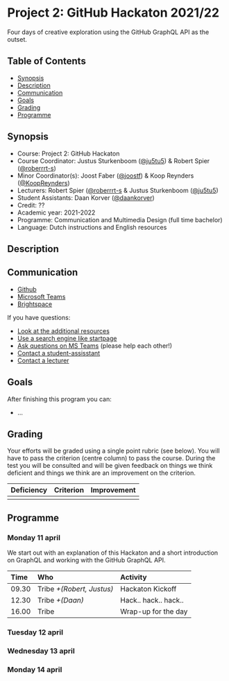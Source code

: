 # Project 2: GitHub Hackaton 2021/22

Four days of creative exploration using the GitHub GraphQL API as the outset.

## Table of Contents
- [Synopsis](#synopsis)
- [Description](#description)
- [Communication](#communication)
- [Goals](#goals)
- [Grading](#grading)
- [Programme](#programme)

## Synopsis
- Course: Project 2: GitHub Hackaton
- Course Coordinator: Justus Sturkenboom ([@ju5tu5](https://github.com/ju5tu5)) & Robert Spier ([@roberrrt-s](https://github.com/roberrrt-s))
- Minor Coordinator(s): Joost Faber ([@joostf](https://github.com/joostf)) & Koop Reynders ([@KoopReynders](https://github.com/KoopReynders))
- Lecturers: Robert Spier ([@roberrrt-s](https://github.com/roberrrt-s) & Justus Sturkenboom ([@ju5tu5](https://github.com/ju5tu5))
- Student Assistants: Daan Korver ([@daankorver](https://github.com/DaanKorver))
- Credit: ??
- Academic year: 2021-2022
- Programme: Communication and Multimedia Design (full time bachelor)
- Language: Dutch instructions and English resources

## Description

## Communication
- [Github](https://github.com/cmda-minor-web/progressive-web-apps-2122)
- [Microsoft Teams](https://teams.microsoft.com/l/channel/19%3aacf0946687dc4ba9a9400fb7c6d7a81c%40thread.tacv2/05%2520-%2520Progressive%2520Web%2520Apps)
- [Brightspace](https://dlo.mijnhva.nl/d2l/home/324147)

If you have questions:
- [Look at the additional resources]()
- [Use a search engine like startpage](https://www.startpage.com/)
- [Ask questions on MS Teams](https://teams.microsoft.com/l/channel/19%3a2b5ac900b14c4b68a31dc5dbb380dcbe%40thread.tacv2/06%2520-%2520Real%2520Time%2520web) (please help each other!)
- [Contact a student-assisstant](#synopsis)
- [Contact a lecturer](#synopsis)

## Goals
After finishing this program you can:
- ...

## Grading
Your efforts will be graded using a single point rubric (see below). You will have to pass the criterion (centre column) to pass the course. During the test you will be consulted and will be given feedback on things we think deficient and things we think are an improvement on the criterion.

| Deficiency | Criterion | Improvement |
|:--|:--|:--|
|   |   |   |

## Programme

### Monday 11 april
We start out with an explanation of this Hackaton and a short introduction on GraphQL and working with the GitHub GraphQL API.

| Time | Who | Activity |
|:--|:--|:--|
| 09.30 | Tribe *+(Robert, Justus)* | Hackaton Kickoff |
| 12.30 | Tribe *+(Daan)* | Hack.. hack.. hack.. |
| 16.00 | Tribe | Wrap-up for the day |

### Tuesday 12 april


### Wednesday 13 april


### Monday 14 april


<!-- Here are some hints for your project! -->

<!-- Start out with a title and a description -->

<!-- Add a nice image here at the end of the week, showing off your shiny frontend 📸 -->

<!-- Add a link to your live demo in Github Pages 🌐-->

<!-- replace the code in the /docs folder with your own, so you can showcase your work with GitHub Pages 🌍 -->

<!-- Maybe a table of contents here? 📚 -->

<!-- ☝️ replace this description with a description of your own work -->

<!-- How about a section that describes how to install this project? 🤓 -->

<!-- ...but how does one use this project? What are its features 🤔 -->

<!-- ...you should implement an explanation of client- server rendering choices 🍽 -->

<!-- ...and an activity diagram including the Service Worker 📈 -->

<!-- This would be a good place for a list of enhancements to optimize the critical render path implemented your app  -->

<!-- Maybe a checklist of done stuff and stuff still on your wishlist? ✅ -->

<!-- We all stand on the shoulders of giants, please link all the sources you used in to create this project. -->

<!-- How about a license here? When in doubt use GNU GPL v3. 📜  -->
